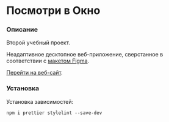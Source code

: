 # Посмотри в Окно

### Описание

Второй учебный проект.

Неадаптивное десктопное веб-приложение, сверстанное в соответствии с <a href="https://www.figma.com/design/ApJjZAA3pBv2tCZM9E2ul2/2-%D1%81%D0%BF%D1%80%D0%B8%D0%BD%D1%82.-%D0%9F%D0%BE%D1%81%D0%BC%D0%BE%D1%82%D1%80%D0%B8-%D0%B2-%D0%BE%D0%BA%D0%BD%D0%BE?node-id=0-1&p=f&clckid=4864540c" target="_blank">макетом Figma</a>.

<a href="https://alexanderkvapel.github.io/posmotri-v-okno-fd/" target="_blank">Перейти на веб-сайт</a>.

### Установка

Установка зависимостей:

```npm i prettier stylelint --save-dev```
